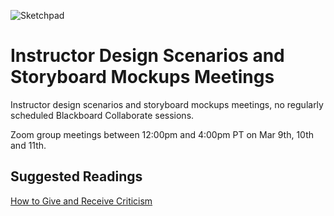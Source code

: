![Sketchpad](../../assets/images/course-3/4328394839_e632f7c98d_b.jpg ':class=banner-image')

# Instructor Design Scenarios and Storyboard Mockups Meetings

Instructor design scenarios and storyboard mockups meetings, no regularly scheduled Blackboard Collaborate sessions.

Zoom group meetings between 12:00pm and 4:00pm PT on Mar 9th, 10th and 11th.

## Suggested Readings  
[How to Give and Receive Criticism](http://scottberkun.com/essays/35-how-to-give-and-receive-criticism/)  
